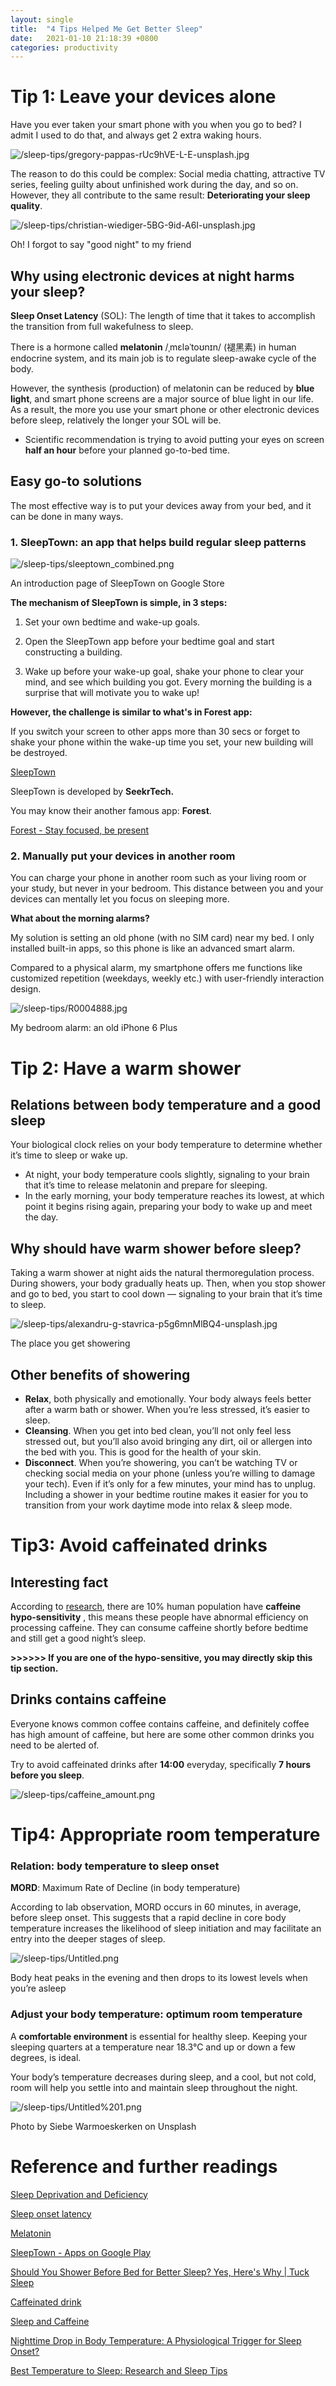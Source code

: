 ```yaml
---
layout: single
title:  "4 Tips Helped Me Get Better Sleep"
date:   2021-01-10 21:18:39 +0800
categories: productivity
---
```




# Tip 1: Leave your devices alone

Have you ever taken your smart phone with you when you go to bed? I admit I used to do that, and always get 2 extra waking hours. 

![/sleep-tips/gregory-pappas-rUc9hVE-L-E-unsplash.jpg](/sleep-tips/gregory-pappas-rUc9hVE-L-E-unsplash.jpg)

The reason to do this could be complex: Social media chatting, attractive TV series, feeling guilty about unfinished work during the day, and so on. However, they all contribute to the same result: **Deteriorating your sleep quality**. 

![/sleep-tips/christian-wiediger-5BG-9id-A6I-unsplash.jpg](/sleep-tips/christian-wiediger-5BG-9id-A6I-unsplash.jpg)

Oh! I forgot to say "good night" to my friend

## Why using electronic devices at night harms your sleep?

**Sleep Onset Latency** (SOL): The length of time that it takes to accomplish the transition from full wakefulness to sleep. 

There is a hormone called **melatonin** /ˌmɛləˈtoʊnɪn/ (褪黑素) in human endocrine system, and its main job is to regulate sleep-awake cycle of the body. 

However, the synthesis (production) of melatonin can be reduced by **blue light**, and smart phone screens are a major source of blue light in our life. As a result, the more you use your smart phone or other electronic devices before sleep, relatively the longer your SOL will be. 

- Scientific recommendation is trying to avoid putting your eyes on screen **half an hour** before your planned go-to-bed time.

## Easy go-to solutions

The most effective way is to put your devices away from your bed, and it can be done in many ways. 

### 1. **SleepTown: an app that helps build regular sleep patterns**

![/sleep-tips/sleeptown_combined.png](/sleep-tips/sleeptown_combined.png)

An introduction page of SleepTown on Google Store

**The mechanism of SleepTown is simple, in 3 steps:**

1. Set your own bedtime and wake-up goals.

2. Open the SleepTown app before your bedtime goal and start constructing a building.

3. Wake up before your wake-up goal, shake your phone to clear your mind, and see which building you got. Every morning the building is a surprise that will motivate you to wake up!

**However, the challenge is similar to what's in Forest app:** 

If you switch your screen to other apps more than 30 secs or forget to shake your phone within the wake-up time you set, your new building will be destroyed. 

[SleepTown](https://sleeptown.seekrtech.com/)

SleepTown is developed by **SeekrTech.**

You may know their another famous app: **Forest**. 

[Forest - Stay focused, be present](https://www.forestapp.cc/)

### 2. **Manually put your devices in another room**

You can charge your phone in another room such as your living room or your study, but never in your bedroom. This distance between you and your devices can mentally let you focus on sleeping more. 

**What about the morning alarms?** 

My solution is setting an old phone (with no SIM card) near my bed. I only installed built-in apps, so this phone is like an advanced smart alarm.

Compared to a physical alarm, my smartphone offers me functions like customized repetition (weekdays, weekly etc.) with user-friendly interaction design. 

![/sleep-tips/R0004888.jpg](/sleep-tips/R0004888.jpg)

My bedroom alarm: an old iPhone 6 Plus

# Tip 2: Have a warm shower

## Relations between body temperature and a good sleep

Your biological clock relies on your body temperature to determine whether it’s time to sleep or wake up. 

- At night, your body temperature cools slightly, signaling to your brain that it’s time to release melatonin and prepare for sleeping.
- In the early morning, your body temperature reaches its lowest, at which point it begins rising again, preparing your body to wake up and meet the day.

## Why should have warm shower before sleep?

Taking a warm shower at night aids the natural thermoregulation process. During showers, your body gradually heats up. Then, when you stop shower and go to bed, you start to cool down — signaling to your brain that it’s time to sleep. 

![/sleep-tips/alexandru-g-stavrica-p5g6mnMlBQ4-unsplash.jpg](/sleep-tips/alexandru-g-stavrica-p5g6mnMlBQ4-unsplash.jpg)

The place you get showering

## Other benefits of showering

- **Relax**, both physically and emotionally. Your body always feels better after a warm bath or shower. When you’re less stressed, it’s easier to sleep.
- **Cleansing**. When you get into bed clean, you’ll not only feel less stressed out, but you’ll also avoid bringing any dirt, oil or allergen into the bed with you. This is good for the health of your skin.
- **Disconnect**. When you’re showering, you can’t be watching TV or checking social media on your phone (unless you’re willing to damage your tech). Even if it’s only for a few minutes, your mind has to unplug. Including a shower in your bedtime routine makes it easier for you to transition from your work daytime mode into relax & sleep mode.

# Tip3: Avoid caffeinated drinks

## Interesting fact

According to [research](https://www.caffeineinformer.com/caffeine-sensitivity), there are 10% human population have **caffeine hypo-sensitivity** , this means these people have abnormal efficiency on processing caffeine. They can consume caffeine shortly before bedtime and still get a good night’s sleep.

**>>>>>> If you are one of the hypo-sensitive, you may directly skip this tip section.** 

## Drinks contains caffeine

Everyone knows common coffee contains caffeine, and definitely coffee has high amount of caffeine, but here are some other common drinks you need to be alerted of. 

Try to avoid caffeinated drinks after **14:00** everyday, specifically **7 hours before you sleep**. 

![/sleep-tips/caffeine_amount.png](/sleep-tips/caffeine_amount.png)

# Tip4: Appropriate room temperature

### Relation: body temperature to sleep onset

**MORD**: Maximum Rate of Decline (in body temperature)

According to lab observation, MORD occurs in 60 minutes, in average, before sleep onset. This suggests that a rapid decline in core body temperature increases the likelihood of sleep initiation and may facilitate an entry into the deeper stages of sleep. 

![/sleep-tips/Untitled.png](/sleep-tips/Untitled.png)

Body heat peaks in the evening and then drops to its lowest levels when you’re asleep

### Adjust your body temperature: optimum room temperature

A **comfortable environment** is essential for healthy sleep. Keeping your sleeping quarters at a temperature near 18.3°C and up or down a few degrees, is ideal.

Your body’s temperature decreases during sleep, and a cool, but not cold, room will help you settle into and maintain sleep throughout the night.

![/sleep-tips/Untitled%201.png](/sleep-tips/Untitled%201.png)

Photo by Siebe Warmoeskerken on Unsplash

# Reference and further readings

[Sleep Deprivation and Deficiency](https://www.nhlbi.nih.gov/health-topics/sleep-deprivation-and-deficiency)

[Sleep onset latency](https://en.wikipedia.org/wiki/Sleep_onset_latency)

[Melatonin](https://en.wikipedia.org/wiki/Melatonin)

[SleepTown - Apps on Google Play](https://play.google.com/store/apps/details?id=seekrtech.sleep&hl=en)

[Should You Shower Before Bed for Better Sleep? Yes, Here's Why | Tuck Sleep](https://www.tuck.com/shower-before-bed/)

[Caffeinated drink](https://en.wikipedia.org/wiki/Caffeinated_drink)

[Sleep and Caffeine](http://sleepeducation.org/news/2013/08/01/sleep-and-caffeine)

[Nighttime Drop in Body Temperature: A Physiological Trigger for Sleep Onset?](https://academic.oup.com/sleep/article/20/7/505/2732131)

[Best Temperature to Sleep: Research and Sleep Tips](https://www.healthline.com/health/sleep/best-temperature-to-sleep)